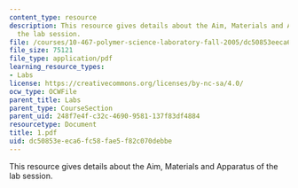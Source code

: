 ```yaml
---
content_type: resource
description: This resource gives details about the Aim, Materials and Apparatus of
  the lab session.
file: /courses/10-467-polymer-science-laboratory-fall-2005/dc50853eeca6fc58fae5f82c070debbe_1.pdf
file_size: 75121
file_type: application/pdf
learning_resource_types:
- Labs
license: https://creativecommons.org/licenses/by-nc-sa/4.0/
ocw_type: OCWFile
parent_title: Labs
parent_type: CourseSection
parent_uid: 248f7e4f-c32c-4690-9581-137f83df4884
resourcetype: Document
title: 1.pdf
uid: dc50853e-eca6-fc58-fae5-f82c070debbe
---
```

This resource gives details about the Aim, Materials and Apparatus of the lab session.